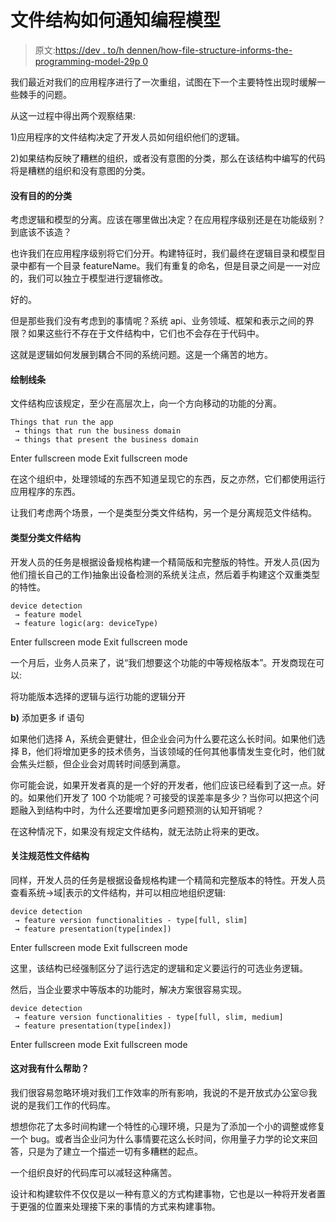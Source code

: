 # 文件结构如何通知编程模型

> 原文:[https://dev . to/h dennen/how-file-structure-informs-the-programming-model-29p 0](https://dev.to/hdennen/how-file-structure-informs-the-programming-model-29p0)

我们最近对我们的应用程序进行了一次重组，试图在下一个主要特性出现时缓解一些棘手的问题。

从这一过程中得出两个观察结果:

1)应用程序的文件结构决定了开发人员如何组织他们的逻辑。

2)如果结构反映了糟糕的组织，或者没有意图的分类，那么在该结构中编写的代码将是糟糕的组织和没有意图的分类。

#### 没有目的的分类

考虑逻辑和模型的分离。应该在哪里做出决定？在应用程序级别还是在功能级别？到底该不该造？

也许我们在应用程序级别将它们分开。构建特征时，我们最终在逻辑目录和模型目录中都有一个目录 featureName。我们有重复的命名，但是目录之间是一一对应的，我们可以独立于模型进行逻辑修改。

好的。

但是那些我们没有考虑到的事情呢？系统 api、业务领域、框架和表示之间的界限？如果这些行不存在于文件结构中，它们也不会存在于代码中。

这就是逻辑如何发展到耦合不同的系统问题。这是一个痛苦的地方。

#### 绘制线条

文件结构应该规定，至少在高层次上，向一个方向移动的功能的分离。

```
Things that run the app 
 → things that run the business domain 
 → things that present the business domain 
```

Enter fullscreen mode Exit fullscreen mode

在这个组织中，处理领域的东西不知道呈现它的东西，反之亦然，它们都使用运行应用程序的东西。

让我们考虑两个场景，一个是类型分类文件结构，另一个是分离规范文件结构。

#### 类型分类文件结构

开发人员的任务是根据设备规格构建一个精简版和完整版的特性。开发人员(因为他们擅长自己的工作)抽象出设备检测的系统关注点，然后着手构建这个双重类型的特性。

```
device detection
 → feature model 
 → feature logic(arg: deviceType) 
```

Enter fullscreen mode Exit fullscreen mode

一个月后，业务人员来了，说“我们想要这个功能的中等规格版本”。开发商现在可以:

将功能版本选择的逻辑与运行功能的逻辑分开

**b)** 添加更多 if 语句

如果他们选择 A，系统会更健壮，但企业会问为什么要花这么长时间。如果他们选择 B，他们将增加更多的技术债务，当该领域的任何其他事情发生变化时，他们就会焦头烂额，但企业会对周转时间感到满意。

你可能会说，如果开发者真的是一个好的开发者，他们应该已经看到了这一点。好的。如果他们开发了 100 个功能呢？可接受的误差率是多少？当你可以把这个问题融入到结构中时，为什么还要增加更多问题预测的认知开销呢？

在这种情况下，如果没有规定文件结构，就无法防止将来的更改。

#### 关注规范性文件结构

同样，开发人员的任务是根据设备规格构建一个精简和完整版本的特性。开发人员查看系统->域|表示的文件结构，并可以相应地组织逻辑:

```
device detection
 → feature version functionalities - type[full, slim]
 → feature presentation(type[index]) 
```

Enter fullscreen mode Exit fullscreen mode

这里，该结构已经强制区分了运行选定的逻辑和定义要运行的可选业务逻辑。

然后，当企业要求中等版本的功能时，解决方案很容易实现。

```
device detection
 → feature version functionalities - type[full, slim, medium]
 → feature presentation(type[index]) 
```

Enter fullscreen mode Exit fullscreen mode

#### 这对我有什么帮助？

我们很容易忽略环境对我们工作效率的所有影响，我说的不是开放式办公室😒我说的是我们工作的代码库。

想想你花了太多时间构建一个特性的心理环境，只是为了添加一个小的调整或修复一个 bug。或者当企业问为什么事情要花这么长时间，你用量子力学的论文来回答，只是为了建立一个描述一切有多糟糕的起点。

一个组织良好的代码库可以减轻这种痛苦。

设计和构建软件不仅仅是以一种有意义的方式构建事物，它也是以一种将开发者置于更强的位置来处理接下来的事情的方式来构建事物。